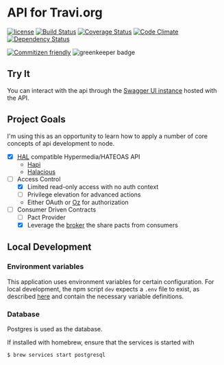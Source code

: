 # API for Travi.org

[![license](https://img.shields.io/github/license/travi-org/api.svg)](LICENSE)
[![Build Status](https://img.shields.io/travis/travi-org/api/master.svg?style=flat)](https://travis-ci.org/travi-org/api)
[![Coverage Status](https://img.shields.io/coveralls/travi-org/api.svg?style=flat)](https://coveralls.io/r/travi-org/api?branch=master)
[![Code Climate](https://img.shields.io/codeclimate/github/travi-org/api.svg?style=flat)](https://codeclimate.com/github/travi-org/api)
[![Dependency Status](https://img.shields.io/gemnasium/travi-org/api.svg?style=flat)](https://gemnasium.com/travi-org/api)

[![Commitizen friendly](https://img.shields.io/badge/commitizen-friendly-brightgreen.svg)](http://commitizen.github.io/cz-cli/)
![greenkeeper badge](https://badges.greenkeeper.io/travi-org/api.svg)

## Try It

You can interact with the api through the [Swagger UI instance](https://api.travi.org/documentation)
hosted with the API.

## Project Goals

I'm using this as an opportunity to learn how to apply a number of core concepts
of api development to node.

- [x] <abbr title="Hypertext Application Language">[HAL](http://stateless.co/hal_specification.html)</abbr>
  compatible Hypermedia/HATEOAS API
  - [Hapi](http://hapijs.com/)
  - [Halacious](https://github.com/bleupen/halacious)
- [ ] Access Control
  - [x] Limited read-only access with no auth context
  - [ ]  Privilege elevation for advanced actions
    - Either OAuth or [Oz](https://github.com/hueniverse/oz) for authorization
- [ ] Consumer Driven Contracts
  - [ ] Pact Provider
  - [x] Leverage the [broker](https://pact-api.travi.org) the share pacts from consumers

## Local Development

### Environment variables

This application uses environment variables for certain configuration. For local
development, the npm script `dev` expects a `.env` file to exist, as described
[here](https://devcenter.heroku.com/articles/heroku-local#set-up-your-local-environment-variables)
and contain the necessary variable definitions.

### Database

Postgres is used as the database.

If installed with homebrew, ensure that the services is started with

```bash
$ brew services start postgresql
```
